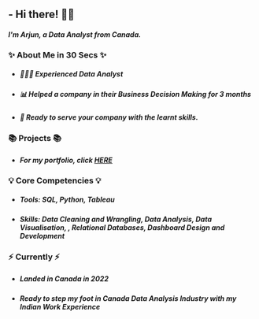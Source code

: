 ## - Hi there! 🙋‍♂️
##### I'm Arjun, a Data Analyst from Canada.

### ✨ About Me in 30 Secs ✨
- ##### 👩🏻‍💻 Experienced Data Analyst
- ##### 📊 Helped a company in their Business Decision Making for 3 months
- ##### 📝 Ready to serve your company with the learnt skills.
### 📚 Projects 📚
- ##### For my portfolio, click [HERE](https://github.com/rehalarjun/Portfolio)
### 💡 Core Competencies 💡
- ##### Tools: SQL, Python, Tableau
- ##### Skills: Data Cleaning and Wrangling, Data Analysis, Data Visualisation, , Relational Databases, Dashboard Design and Development
### ⚡️ Currently ⚡️
- ##### Landed in Canada in 2022
- ##### Ready to step my foot in Canada Data Analysis Industry with my Indian Work Experience
